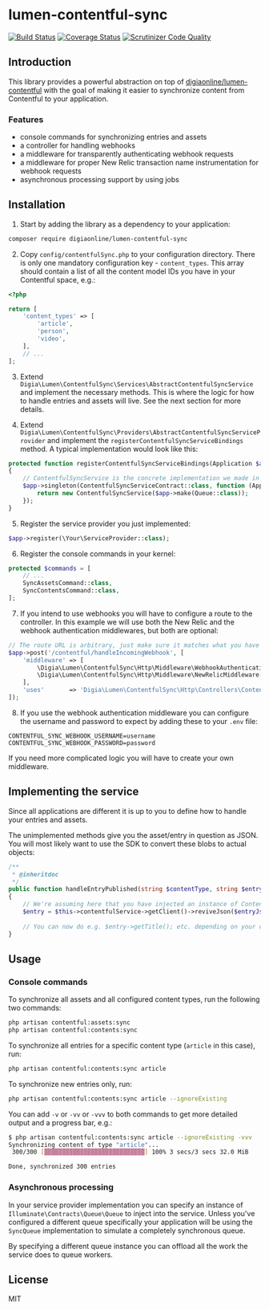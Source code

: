 # lumen-contentful-sync

[![Build Status](https://travis-ci.org/digiaonline/lumen-contentful-sync.svg?branch=master)](https://travis-ci.org/digiaonline/lumen-contentful-sync)
[![Coverage Status](https://coveralls.io/repos/github/digiaonline/lumen-contentful-sync/badge.svg?branch=master)](https://coveralls.io/github/digiaonline/lumen-contentful-sync?branch=master)
[![Scrutinizer Code Quality](https://scrutinizer-ci.com/g/digiaonline/lumen-contentful-sync/badges/quality-score.png?b=master)](https://scrutinizer-ci.com/g/digiaonline/lumen-contentful-sync/?branch=master)

## Introduction

This library provides a powerful abstraction on top of 
[digiaonline/lumen-contentful](https://github.com/digiaonline/lumen-contentful) with the goal of making it easier to 
synchronize content from Contentful to your application.

### Features

* console commands for synchronizing entries and assets
* a controller for handling webhooks
* a middleware for transparently authenticating webhook requests
* a middleware for proper New Relic transaction name instrumentation for webhook requests
* asynchronous processing support by using jobs

## Installation

1. Start by adding the library as a dependency to your application:

```bash
composer require digiaonline/lumen-contentful-sync
```

2. Copy `config/contentfulSync.php` to your configuration directory. There is only one mandatory configuration key - 
`content_types`. This array should contain a list of all the content model IDs you have in your Contentful space, e.g.:

```php
<?php

return [
    'content_types' => [
        'article',
        'person',
        'video',
    ],
    // ...
];
```

3. Extend `Digia\Lumen\ContentfulSync\Services\AbstractContentfulSyncService` and implement the necessary methods. This 
is where the logic for how to handle entries and assets will live. See the next section for more details.

4. Extend `Digia\Lumen\ContentfulSync\Providers\AbstractContentfulSyncServiceProvider` and implement the 
`registerContentfulSyncServiceBindings` method. A typical implementation would look like this:

```php
protected function registerContentfulSyncServiceBindings(Application $app)
{
    // ContentfulSyncService is the concrete implementation we made in step 3 
    $app->singleton(ContentfulSyncServiceContract::class, function (Application $app) {
        return new ContentfulSyncService($app->make(Queue::class));
    });
}
```

5. Register the service provider you just implemented:

```php
$app->register(\Your\ServiceProvider::class);
```

6. Register the console commands in your kernel:

```php
protected $commands = [
    // ...
    SyncAssetsCommand::class,
    SyncContentsCommand::class,
];
```

7. If you intend to use webhooks you will have to configure a route to the controller. In this example we will use 
both the New Relic and the webhook authentication middlewares, but both are optional:

```php
// The route URL is arbitrary, just make sure it matches what you have configured in Contentful
$app->post('/contentful/handleIncomingWebhook', [
    'middleware' => [
        \Digia\Lumen\ContentfulSync\Http\Middleware\WebhookAuthenticationMiddleware::class,
        \Digia\Lumen\ContentfulSync\Http\Middleware\NewRelicMiddleware::class,
    ],
    'uses'       => 'Digia\Lumen\ContentfulSync\Http\Controllers\ContentfulSyncController@handleIncomingWebhook',
]);
```

8. If you use the webhook authentication middleware you can configure the username and password to expect by adding 
these to your `.env` file:

```
CONTENTFUL_SYNC_WEBHOOK_USERNAME=username
CONTENTFUL_SYNC_WEBHOOK_PASSWORD=password
```

If you need more complicated logic you will have to create your own middleware.

## Implementing the service

Since all applications are different it is up to you to define how to handle your entries and assets.

The unimplemented methods give you the asset/entry in question as JSON. You will most likely want to use the SDK to 
convert these blobs to actual objects:

```php
/**
 * @inheritdoc
 */
public function handleEntryPublished(string $contentType, string $entryJson, bool $ignoreExisting): void
{
    // We're assuming here that you have injected an instance of ContentfulServiceContract
    $entry = $this->contentfulService->getClient()->reviveJson($entryJson);
    
    // You can now do e.g. $entry->getTitle(); etc. depending on your content model
}
```

## Usage

### Console commands

To synchronize all assets and all configured content types, run the following two commands:

```bash
php artisan contentful:assets:sync
php artisan contentful:contents:sync
```

To synchronize all entries for a specific content type (`article` in this case), run:

```bash
php artisan contentful:contents:sync article
```

To synchronize new entries only, run:

```bash
php artisan contentful:contents:sync article --ignoreExisting
```

You can add `-v` or `-vv` or `-vvv` to both commands to get more detailed output and a progress bar, e.g.:

```bash
$ php artisan contentful:contents:sync article --ignoreExisting -vvv
Synchronizing content of type "article"...
 300/300 [▓▓▓▓▓▓▓▓▓▓▓▓▓▓▓▓▓▓▓▓▓▓▓▓▓▓▓▓] 100% 3 secs/3 secs 32.0 MiB

Done, synchronized 300 entries
```

### Asynchronous processing

In your service provider implementation you can specify an instance of `Illuminate\Contracts\Queue\Queue` to inject 
into the service. Unless you've configured a different queue specifically your application will be using the 
`SyncQueue` implementation to simulate a completely synchronous queue.

By specifying a different queue instance you can offload all the work the service does to queue workers.

## License

MIT
